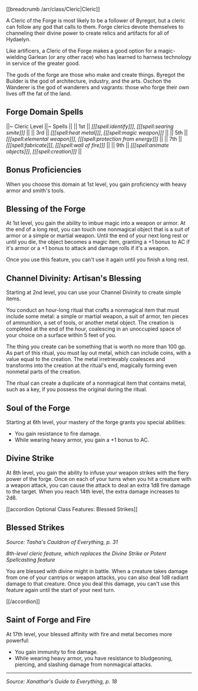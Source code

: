 [[breadcrumb /arr/class/Cleric|Cleric]]

A Cleric of the Forge is most likely to be a follower of Byregot, but a cleric can follow any god that calls to them. Forge clerics devote themselves to channeling their divine power to create relics and artifacts for all of Hydaelyn. 

Like artificers, a Cleric of the Forge makes a good option for a magic-wielding Garlean (or any other race) who has learned to harness technology in service of the greater good.

The gods of the forge are those who make and create things. Byregot the Builder is the god of architecture, industry, and the arts. Oschon the Wanderer is the god of wanderers and vagrants: those who forge their own lives off the fat of the land.

## Forge Domain Spells

||~ Cleric Level ||~ Spells ||
|| 1st || _[[[spell:identify]]]_, _[[[spell:searing smite]]]_ ||
|| 3rd || _[[[spell:heat metal]]]_, _[[[spell:magic weapon]]]_ ||
|| 5th || _[[[spell:elemental weapon]]]_, _[[[spell:protection from energy]]]_ ||
|| 7th || _[[[spell:fabricate]]]_, _[[[spell:wall of fire]]]_ ||
|| 9th || _[[[spell:animate objects]]]_, _[[[spell:creation]]]_ ||

## Bonus Proficiencies

When you choose this domain at 1st level, you gain proficiency with heavy armor and smith's tools.

## Blessing of the Forge

At 1st level, you gain the ability to imbue magic into a weapon or armor. At the end of a long rest, you can touch one nonmagical object that is a suit of armor or a simple or martial weapon. Until the end of your next long rest or until you die, the object becomes a magic item, granting a +1 bonus to AC if it's armor or a +1 bonus to attack and damage rolls if it's a weapon.

Once you use this feature, you can't use it again until you finish a long rest.

## Channel Divinity: Artisan's Blessing

Starting at 2nd level, you can use your Channel Divinity to create simple items.

You conduct an hour-long ritual that crafts a nonmagical item that must include some metal: a simple or martial weapon, a suit of armor, ten pieces of ammunition, a set of tools, or another metal object. The creation is completed at the end of the hour, coalescing in an unoccupied space of your choice on a surface within 5 feet of you.

The thing you create can be something that is worth no more than 100 gp. As part of this ritual, you must lay out metal, which can include coins, with a value equal to the creation. The metal irretrievably coalesces and transforms into the creation at the ritual's end, magically forming even nonmetal parts of the creation.

The ritual can create a duplicate of a nonmagical item that contains metal, such as a key, if you possess the original during the ritual.

## Soul of the Forge

Starting at 6th level, your mastery of the forge grants you special abilities:

* You gain resistance to fire damage.
* While wearing heavy armor, you gain a +1 bonus to AC.

## Divine Strike

At 8th level, you gain the ability to infuse your weapon strikes with the fiery power of the forge. Once on each of your turns when you hit a creature with a weapon attack, you can cause the attack to deal an extra 1d8 fire damage to the target. When you reach 14th level, the extra damage increases to 2d8.

[[accordion Optional Class Features: Blessed Strikes]]

## Blessed Strikes

_Source: Tasha's Cauldron of Everything, p. 31_

_8th-level cleric feature, which replaces the Divine Strike or Potent Spellcasting feature_

You are blessed with divine might in battle. When a creature takes damage from one of your cantrips or weapon attacks, you can also deal 1d8 radiant damage to that creature. Once you deal this damage, you can't use this feature again until the start of your next turn.

[[/accordion]]

## Saint of Forge and Fire

At 17th level, your blessed affinity with fire and metal becomes more powerful:

* You gain immunity to fire damage.
* While wearing heavy armor, you have resistance to bludgeoning, piercing, and slashing damage from nonmagical attacks.

----

*Source: Xanathar's Guide to Everything, p. 18*
